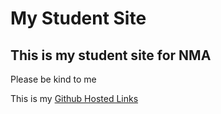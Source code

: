 # My Student Site
## This is my student site for NMA
Please be kind to me

This is my [Github Hosted Links](https://github.com/mnb62/studentsite)